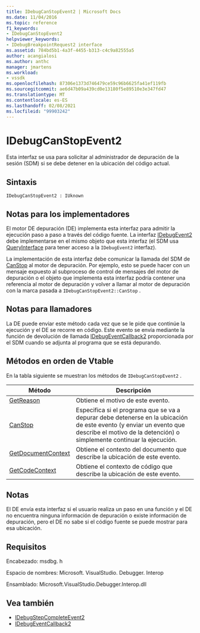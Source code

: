 ```yaml
---
title: IDebugCanStopEvent2 | Microsoft Docs
ms.date: 11/04/2016
ms.topic: reference
f1_keywords:
- IDebugCanStopEvent2
helpviewer_keywords:
- IDebugBreakpointRequest2 interface
ms.assetid: 784bd5b1-4a3f-4455-b313-c4c9a82555a5
author: acangialosi
ms.author: anthc
manager: jmartens
ms.workload:
- vssdk
ms.openlocfilehash: 87306e1373d746479ce59c96b6625fa41ef119fb
ms.sourcegitcommit: ae6d47b09a439cd0e13180f5e89510e3e347fd47
ms.translationtype: MT
ms.contentlocale: es-ES
ms.lasthandoff: 02/08/2021
ms.locfileid: "99903242"
---
```

# <a name="idebugcanstopevent2"></a>IDebugCanStopEvent2
Esta interfaz se usa para solicitar al administrador de depuración de la sesión (SDM) si se debe detener en la ubicación del código actual.

## <a name="syntax"></a>Sintaxis

```
IDebugCanStopEvent2 : IUknown
```

## <a name="notes-for-implementers"></a>Notas para los implementadores
 El motor DE depuración (DE) implementa esta interfaz para admitir la ejecución paso a paso a través del código fuente. La interfaz [IDebugEvent2](../../../extensibility/debugger/reference/idebugevent2.md) debe implementarse en el mismo objeto que esta interfaz (el SDM usa [QueryInterface](/cpp/atl/queryinterface) para tener acceso a la `IDebugEvent2` interfaz).

 La implementación de esta interfaz debe comunicar la llamada del SDM de [CanStop](../../../extensibility/debugger/reference/idebugcanstopevent2-canstop.md) al motor de depuración. Por ejemplo, esto se puede hacer con un mensaje expuesto al subproceso de control de mensajes del motor de depuración o el objeto que implementa esta interfaz podría contener una referencia al motor de depuración y volver a llamar al motor de depuración con la marca pasada a `IDebugCanStopEvent2::CanStop` .

## <a name="notes-for-callers"></a>Notas para llamadores
 La DE puede enviar este método cada vez que se le pide que continúe la ejecución y el DE se recorre en código. Este evento se envía mediante la función de devolución de llamada [IDebugEventCallback2](../../../extensibility/debugger/reference/idebugeventcallback2.md) proporcionada por el SDM cuando se adjunta al programa que se está depurando.

## <a name="methods-in-vtable-order"></a>Métodos en orden de Vtable
 En la tabla siguiente se muestran los métodos de `IDebugCanStopEvent2` .

|Método|Descripción|
|------------|-----------------|
|[GetReason](../../../extensibility/debugger/reference/idebugcanstopevent2-getreason.md)|Obtiene el motivo de este evento.|
|[CanStop](../../../extensibility/debugger/reference/idebugcanstopevent2-canstop.md)|Especifica si el programa que se va a depurar debe detenerse en la ubicación de este evento (y enviar un evento que describe el motivo de la detención) o simplemente continuar la ejecución.|
|[GetDocumentContext](../../../extensibility/debugger/reference/idebugcanstopevent2-getdocumentcontext.md)|Obtiene el contexto del documento que describe la ubicación de este evento.|
|[GetCodeContext](../../../extensibility/debugger/reference/idebugcanstopevent2-getcodecontext.md)|Obtiene el contexto de código que describe la ubicación de este evento.|

## <a name="remarks"></a>Notas
 El DE envía esta interfaz si el usuario realiza un paso en una función y el DE no encuentra ninguna información de depuración o existe información de depuración, pero el DE no sabe si el código fuente se puede mostrar para esa ubicación.

## <a name="requirements"></a>Requisitos
 Encabezado: msdbg. h

 Espacio de nombres: Microsoft. VisualStudio. Debugger. Interop

 Ensamblado: Microsoft.VisualStudio.Debugger.Interop.dll

## <a name="see-also"></a>Vea también
- [IDebugStepCompleteEvent2](../../../extensibility/debugger/reference/idebugstepcompleteevent2.md)
- [IDebugEventCallback2](../../../extensibility/debugger/reference/idebugeventcallback2.md)
